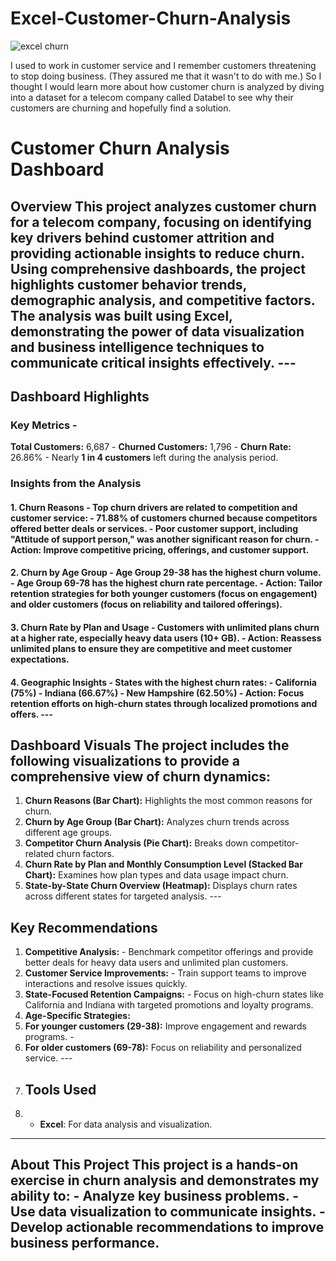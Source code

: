 # Excel-Customer-Churn-Analysis
![excel churn](https://github.com/user-attachments/assets/e51f65c0-c445-4d94-9103-1ebf048d5075)

I used to work in customer service and I remember customers threatening to stop doing business. (They assured me that it wasn't to do with me.) So I thought I would learn more about how customer churn is analyzed by diving into a dataset for a telecom company called Databel to see why their customers are churning and hopefully find a solution. 

# **Customer Churn Analysis Dashboard** 
## **Overview** This project analyzes customer churn for a telecom company, focusing on identifying key drivers behind customer attrition and providing actionable insights to reduce churn. Using comprehensive dashboards, the project highlights customer behavior trends, demographic analysis, and competitive factors. The analysis was built using **Excel**, demonstrating the power of data visualization and business intelligence techniques to communicate critical insights effectively. --- 
## **Dashboard Highlights** 
### **Key Metrics** - 
**Total Customers:** 6,687 - **Churned Customers:** 1,796 - **Churn Rate:** 26.86% - Nearly **1 in 4 customers** left during the analysis period.
### **Insights from the Analysis** 
#### **1. Churn Reasons** - Top churn drivers are related to **competition** and **customer service**: - **71.88% of customers** churned because competitors offered better deals or services. - Poor customer support, including "Attitude of support person," was another significant reason for churn. - **Action:** Improve competitive pricing, offerings, and customer support. 
#### **2. Churn by Age Group** - **Age Group 29-38** has the highest churn volume. - **Age Group 69-78** has the highest churn rate percentage. - **Action:** Tailor retention strategies for both younger customers (focus on engagement) and older customers (focus on reliability and tailored offerings). 
#### **3. Churn Rate by Plan and Usage** - Customers with **unlimited plans** churn at a higher rate, especially heavy data users (10+ GB). - **Action:** Reassess unlimited plans to ensure they are competitive and meet customer expectations. 
#### **4. Geographic Insights** - States with the highest churn rates: - **California (75%)** - **Indiana (66.67%)** - **New Hampshire (62.50%)** - **Action:** Focus retention efforts on high-churn states through localized promotions and offers. --- 
## **Dashboard Visuals** The project includes the following visualizations to provide a comprehensive view of churn dynamics: 
1. **Churn Reasons (Bar Chart):** Highlights the most common reasons for churn.
2. **Churn by Age Group (Bar Chart):** Analyzes churn trends across different age groups.
3. **Competitor Churn Analysis (Pie Chart):** Breaks down competitor-related churn factors.
4. **Churn Rate by Plan and Monthly Consumption Level (Stacked Bar Chart):** Examines how plan types and data usage impact churn. 
5. **State-by-State Churn Overview (Heatmap):** Displays churn rates across different states for targeted analysis. ---
 ## **Key Recommendations**
1. **Competitive Analysis:** - Benchmark competitor offerings and provide better deals for heavy data users and unlimited plan customers. 
2. **Customer Service Improvements:** - Train support teams to improve interactions and resolve issues quickly. 
3. **State-Focused Retention Campaigns:** - Focus on high-churn states like California and Indiana with targeted promotions and loyalty programs. 
4. **Age-Specific Strategies:** 
5. **For younger customers (29-38):** Improve engagement and rewards programs. -
6. **For older customers (69-78):** Focus on reliability and personalized service. ---
14. ## **Tools Used**
15. - **Excel**: For data analysis and visualization.
--- 
## **About This Project** This project is a hands-on exercise in churn analysis and demonstrates my ability to: - Analyze key business problems. - Use data visualization to communicate insights. - Develop actionable recommendations to improve business performance.

